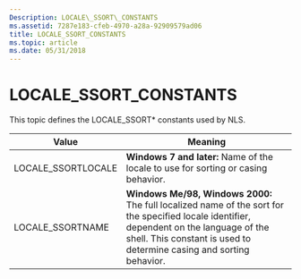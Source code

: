 ```yaml
---
Description: LOCALE\_SSORT\_CONSTANTS
ms.assetid: 7287e183-cfeb-4970-a28a-92909579ad06
title: LOCALE_SSORT_CONSTANTS
ms.topic: article
ms.date: 05/31/2018
---
```


# LOCALE\_SSORT\_CONSTANTS

This topic defines the LOCALE\_SSORT\* constants used by NLS.



| Value               | Meaning                                                                                                                                                                                                           |
|---------------------|-------------------------------------------------------------------------------------------------------------------------------------------------------------------------------------------------------------------|
| LOCALE\_SSORTLOCALE | **Windows 7 and later:** Name of the locale to use for sorting or casing behavior.                                                                                                                                |
| LOCALE\_SSORTNAME   | **Windows Me/98, Windows 2000:** The full localized name of the sort for the specified locale identifier, dependent on the language of the shell. This constant is used to determine casing and sorting behavior. |



 

 

 



